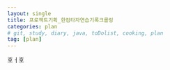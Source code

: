 ```yaml
---
layout: single
title: 프로젝트기획_한컴타자연습기록크롤링
categories: plan
# git, study, diary, java, toDolist, cooking, plan
tag: [plan] 
---
```


호ㅓ호
